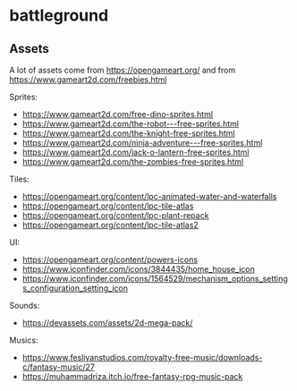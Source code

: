 # battleground

## Assets

A lot of assets come from https://opengameart.org/ and from https://www.gameart2d.com/freebies.html

Sprites:

* https://www.gameart2d.com/free-dino-sprites.html
* https://www.gameart2d.com/the-robot---free-sprites.html
* https://www.gameart2d.com/the-knight-free-sprites.html
* https://www.gameart2d.com/ninja-adventure---free-sprites.html
* https://www.gameart2d.com/jack-o-lantern-free-sprites.html
* https://www.gameart2d.com/the-zombies-free-sprites.html

Tiles:

* https://opengameart.org/content/lpc-animated-water-and-waterfalls
* https://opengameart.org/content/lpc-tile-atlas
* https://opengameart.org/content/lpc-plant-repack
* https://opengameart.org/content/lpc-tile-atlas2

UI:

* https://opengameart.org/content/powers-icons
* https://www.iconfinder.com/icons/3844435/home_house_icon
* https://www.iconfinder.com/icons/1564529/mechanism_options_settings_configuration_setting_icon

Sounds:

* https://devassets.com/assets/2d-mega-pack/

Musics:

* https://www.fesliyanstudios.com/royalty-free-music/downloads-c/fantasy-music/27
* https://muhammadriza.itch.io/free-fantasy-rpg-music-pack
